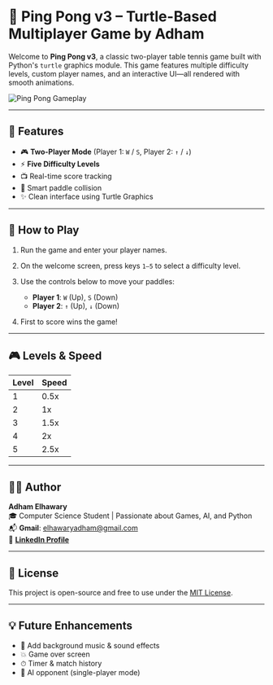 # 🏓 Ping Pong v3 – Turtle-Based Multiplayer Game by Adham

Welcome to **Ping Pong v3**, a classic two-player table tennis game built with Python's `turtle` graphics module. This game features multiple difficulty levels, custom player names, and an interactive UI—all rendered with smooth animations.

![Ping Pong Gameplay](https://user-images.githubusercontent.com/your-username/your-gif-or-image.gif) <!-- Optional: Insert gameplay GIF or image -->

---

## 🚀 Features

- 🎮 **Two-Player Mode** (Player 1: `W` / `S`, Player 2: `↑` / `↓`)
- ⚡ **Five Difficulty Levels**
- 📺 Real-time score tracking
- 🧠 Smart paddle collision
- ✨ Clean interface using Turtle Graphics

---

## 🎯 How to Play

1. Run the game and enter your player names.
2. On the welcome screen, press keys `1–5` to select a difficulty level.
3. Use the controls below to move your paddles:

   - **Player 1**: `W` (Up), `S` (Down)  
   - **Player 2**: `↑` (Up), `↓` (Down)

4. First to score wins the game!

---

## 🎮 Levels & Speed

| Level | Speed |
|-------|-------|
| 1     | 0.5x  |
| 2     | 1x    |
| 3     | 1.5x  |
| 4     | 2x    |
| 5     | 2.5x  |

---

## 👨‍💻 Author

**Adham Elhawary**  
🎓 Computer Science Student | Passionate about Games, AI, and Python  
📬 **Gmail**: [elhawaryadham@gmail.com](mailto:adhambassem1000000@gmail.com)  
🔗 **[LinkedIn Profile](https://www.linkedin.com/in/adham-elhawary-26944a2b3/)**

---

## 📄 License

This project is open-source and free to use under the [MIT License](LICENSE).

---

## 💡 Future Enhancements

- 🎵 Add background music & sound effects  
- 💥 Game over screen  
- ⏱ Timer & match history  
- 🧠 AI opponent (single-player mode)


